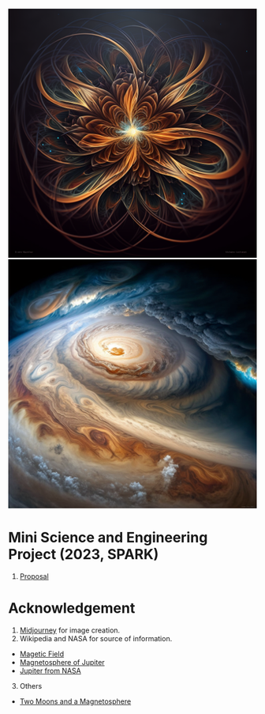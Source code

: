 ![Magetic Field created by Midjourney](./figures/MagneticField_by_Midjourney.png)
![Red Spot created by Midjourney](./figures/Red_Spot_Jupeter_by_Midjourney.png)
# Mini Science and Engineering Project (2023, SPARK)
1. [Proposal](./Jupeter_Project.md)

# Acknowledgement
1. [Midjourney](https://www.midjourney.com/) for image creation.
2. Wikipedia and NASA for source of information.
  * [Magetic Field](https://www2.jpl.nasa.gov/galileo/jupiter/magnetic_field.html#:~:text=It%20extends%20beyond%20the%20orbit,own%20magnetic%20field%20every%20day.)
  * [Magnetosphere of Jupiter](https://en.wikipedia.org/wiki/Magnetosphere_of_Jupiter)
  * [Jupiter from NASA](https://www.nasa.gov/jupiter)
3. Others
  * [Two Moons and a Magnetosphere](./Two_moons_and_Magnetosphere)

